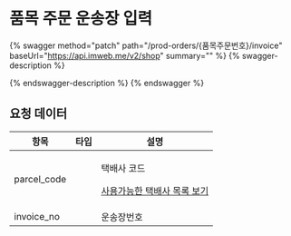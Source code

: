 # 품목 주문 운송장 입력

{% swagger method="patch" path="/prod-orders/{품목주문번호}/invoice" baseUrl="https://api.imweb.me/v2/shop" summary="" %}
{% swagger-description %}

{% endswagger-description %}
{% endswagger %}

## **요청 데이터**

<table><thead><tr><th>항목</th><th data-type="select">타입</th><th>설명</th></tr></thead><tbody><tr><td>parcel_code</td><td></td><td><p>택배사 코드</p><p><a href="../appendix/undefined.md">사용가능한 택배사 목록 보기</a></p></td></tr><tr><td>invoice_no</td><td></td><td>운송장번호</td></tr></tbody></table>
